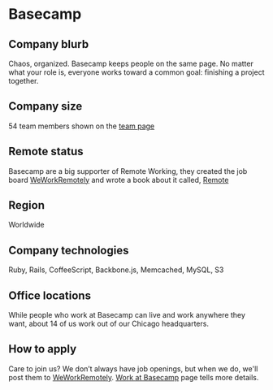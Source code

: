 # Basecamp

## Company blurb

Chaos, organized.
Basecamp keeps people on the same page. No matter what your role is, everyone works toward a common goal: finishing a project together.

## Company size

54 team members shown on the [team page](https://basecamp.com/about/team)

## Remote status

Basecamp are a big supporter of Remote Working, they created the job board [WeWorkRemotely](https://weworkremotely.com) and wrote a book about it called, [Remote](https://37signals.com/remote)

## Region

Worldwide

## Company technologies

Ruby, Rails, CoffeeScript, Backbone.js, Memcached, MySQL, S3

## Office locations

While people who work at Basecamp can live and work anywhere they want, about 14 of us work out of our Chicago headquarters.

## How to apply

Care to join us? We don’t always have job openings, but when we do, we'll post them to [WeWorkRemotely](https://weworkremotely.com).
[Work at Basecamp](https://basecamp.com/about/jobs) page tells more details.
